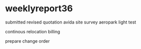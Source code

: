 # weeklyreport36





submitted revised quotation avida
site survey aeropark
light test

continous relocation
billing

prepare change order
